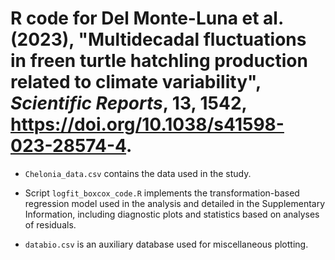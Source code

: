 # R code for Del Monte-Luna et al. (2023), "Multidecadal fluctuations in freen turtle hatchling production related to climate variability", *Scientific Reports*, 13, 1542, https://doi.org/10.1038/s41598-023-28574-4.

- `Chelonia_data.csv` contains the data used in the study.

- Script `logfit_boxcox_code.R` implements the transformation-based regression model used in the analysis and detailed in the Supplementary Information, including diagnostic plots and statistics based on analyses of residuals.

- ``databio.csv`` is an auxiliary database used for miscellaneous plotting.
